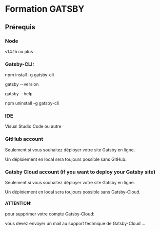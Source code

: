 # Formation GATSBY

## Prérequis

### Node
v14.15 ou plus

### Gatsby-CLI:
npm install -g gatsby-cli

gatsby --version

gatsby --help

npm uninstall -g gatsby-cli

### IDE
Visual Studio Code ou autre

### GitHub account
Seulement si vous souhaitez déployer votre site Gatsby en ligne.

Un déploiement en local sera toujours possible sans GitHub.

### Gatsby Cloud account (if you want to deploy your Gatsby site)
Seulement si vous souhaitez déployer votre site Gatsby en ligne.

Un déploiement en local sera toujours possible sans Gatsby-Cloud.

#### ATTENTION:
pour supprimer votre compte Gatsby-Cloud:

vous devez envoyer un mail au support technique de Gatsby-Cloud ...
